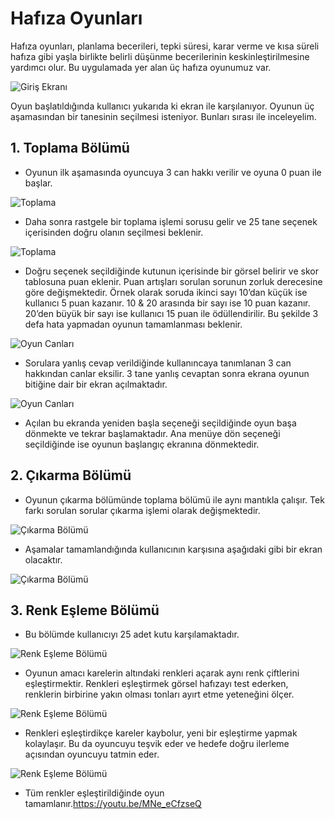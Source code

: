 # Hafıza Oyunları
Hafıza oyunları, planlama becerileri, tepki süresi, karar verme ve kısa süreli hafıza gibi yaşla birlikte belirli düşünme becerilerinin keskinleştirilmesine yardımcı olur. Bu uygulamada yer alan üç hafıza oyunumuz var.

![Giriş Ekranı](/img/Resim1.jpg)

Oyun başlatıldığında kullanıcı yukarıda ki ekran ile karşılanıyor. Oyunun üç aşamasından bir tanesinin seçilmesi isteniyor. Bunları sırası ile inceleyelim.

## 1. Toplama Bölümü
- Oyunun ilk aşamasında oyuncuya 3 can hakkı verilir ve oyuna 0 puan ile başlar.

![Toplama](/img/Resim2.jpg)
- Daha sonra rastgele bir toplama işlemi sorusu gelir ve 25 tane seçenek içerisinden doğru olanın seçilmesi beklenir.

![Toplama](/img/Resim3.jpg)
- Doğru seçenek seçildiğinde kutunun içerisinde bir görsel belirir ve skor tablosuna puan eklenir. Puan artışları sorulan sorunun zorluk derecesine göre değişmektedir. Örnek olarak soruda ikinci sayı 10’dan küçük ise kullanıcı 5 puan kazanır. 10 & 20 arasında bir sayı ise 10 puan kazanır. 20’den büyük bir sayı ise kullanıcı 15 puan ile ödüllendirilir. Bu şekilde 3 defa hata yapmadan oyunun tamamlanması beklenir.

![Oyun Canları](/img/Resim4.jpg)
- Sorulara yanlış cevap verildiğinde kullanıncaya tanımlanan 3 can hakkından canlar eksilir. 3 tane yanlış cevaptan sonra ekrana oyunun bitiğine dair bir ekran açılmaktadır.


![Oyun Canları](/img/Resim5.jpg)
- Açılan bu ekranda yeniden başla seçeneği seçildiğinde oyun başa dönmekte ve tekrar başlamaktadır. Ana menüye dön seçeneği seçildiğinde ise oyunun başlangıç ekranına dönmektedir.

## 2. Çıkarma Bölümü
- Oyunun çıkarma bölümünde toplama bölümü ile aynı mantıkla çalışır. Tek farkı sorulan sorular çıkarma işlemi olarak değişmektedir.

![Çıkarma Bölümü](/img/Resim6.jpg)
- Aşamalar tamamlandığında kullanıcının karşısına aşağıdaki gibi bir ekran olacaktır.

![Çıkarma Bölümü](/img/Resim7.jpg)

## 3. Renk Eşleme Bölümü
- Bu bölümde kullanıcıyı 25 adet kutu karşılamaktadır.

![Renk Eşleme Bölümü](/img/Resim8.jpg)
- Oyunun amacı karelerin altındaki renkleri açarak aynı renk çiftlerini eşleştirmektir. Renkleri eşleştirmek görsel hafızayı test ederken, renklerin birbirine yakın olması tonları ayırt etme yeteneğini ölçer.

![Renk Eşleme Bölümü](/img/Resim9.jpg)
- Renkleri eşleştirdikçe kareler kaybolur, yeni bir eşleştirme yapmak kolaylaşır. Bu da oyuncuyu teşvik eder ve hedefe doğru ilerleme açısından oyuncuyu tatmin eder.

![Renk Eşleme Bölümü](/img/Resim10.jpg)
- Tüm renkler eşleştirildiğinde oyun tamamlanır.https://youtu.be/MNe_eCfzseQ
